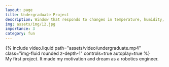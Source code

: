 ```yaml
---
layout: page
title: Undergraduate Project
description: Window that responds to changes in temperature, humidity, and fine dust
img: assets/img/12.jpg
importance: 3
category: fun
---
```



<div class="row">
    <div class="col-sm mt-3 mt-md-0">
        {% include video.liquid path="assets/video/undergraduate.mp4" class="img-fluid rounded z-depth-1" controls=true autoplay=true %}
    </div>
</div>
<div class="caption">
    My first project. It made my motivation and dream as a robotics engineer.
</div>
